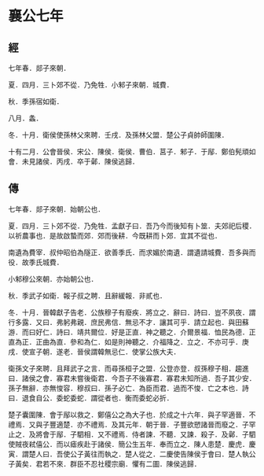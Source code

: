 # 襄公七年
## 經

七年春．郯子來朝．

夏．四月．三卜郊不從．乃免牲．小邾子來朝．城費．

秋．季孫宿如衛．

八月．螽．

冬．十月．衛侯使孫林父來聘．壬戌．及孫林父盟．楚公子貞帥師圍陳．

十有二月．公會晉侯．宋公．陳侯．衛侯．曹伯．莒子．邾子．于鄬．鄭伯髡頑如會．未見諸侯．丙戌．卒于鄵．陳侯逃歸．

## 傳

七年春．郯子來朝．始朝公也．

夏．四月．三卜郊不從．乃免牲．孟獻子曰．吾乃今而後知有卜筮．夫郊祀后稷．以祈農事也．是故啟蟄而郊．郊而後耕．今既耕而卜郊．宜其不從也．

南遺為費宰．叔仲昭伯為隧正．欲善季氏．而求媚於南遺．謂遺請城費．吾多與而役．故季氏城費．

小邾穆公來朝．亦始朝公也．

秋．季武子如衛．報子叔之聘．且辭緩報．非貳也．

冬．十月．晉韓獻子告老．公族穆子有廢疾．將立之．辭曰．詩曰．豈不夙夜．謂行多露．又曰．弗躬弗親．庶民弗信．無忌不才．讓其可乎．請立起也．與田蘇游．而曰好仁．詩曰．靖共爾位．好是正直．神之聽之．介爾景福．恤民為德．正直為正．正曲為直．參和為仁．如是則神聽之．介福降之．立之．不亦可乎．庚戌．使宣子朝．遂老．晉侯謂韓無忌仁．使掌公族大夫．

衛孫文子來聘．且拜武子之言．而尋孫桓子之盟．公登亦登．叔孫穆子相．趨進曰．諸侯之會．寡君未嘗後衛君．今吾子不後寡君．寡君未知所過．吾子其少安．孫子無辭．亦無悛容．穆叔曰．孫子必亡．為臣而君．過而不悛．亡之本也．詩曰．退食自公．委蛇委蛇．謂從者也．衡而委蛇必折．

楚子囊圍陳．會于鄬以救之．鄭僖公之為大子也．於成之十六年．與子罕適晉．不禮焉．又與子豐適楚．亦不禮焉．及其元年．朝于晉．子豐欲愬諸晉而廢之．子罕止之．及將會于鄬．子駟相．又不禮焉．侍者諫．不聽．又諫．殺子．及鄵．子駟使賊夜弒僖公．而以瘧疾赴于諸侯．簡公生五年．奉而立之．陳人患楚．慶虎．慶寅．謂楚人曰．吾使公子黃往而執之．楚人從之．二慶使告陳侯于會曰．楚人執公子黃矣．君若不來．群臣不忍社稷宗廟．懼有二圖．陳侯逃歸．

